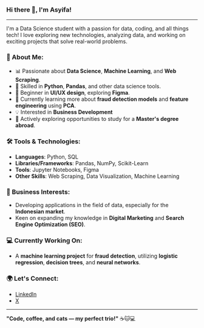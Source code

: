 ### Hi there 👋, I'm Asyifa!

---

I'm a Data Science student with a passion for data, coding, and all things tech! I love exploring new technologies, analyzing data, and working on exciting projects that solve real-world problems.

### 🚀 About Me:
- 📊 Passionate about **Data Science**, **Machine Learning**, and **Web Scraping**.
- 🐍 Skilled in **Python**, **Pandas**, and other data science tools.
- 🎨 Beginner in **UI/UX design**, exploring **Figma**.
- 🌱 Currently learning more about **fraud detection models** and **feature engineering** using **PCA**.
- 💡 Interested in **Business Development** 
- 🏫 Actively exploring opportunities to study for a **Master's degree abroad**.

### 🛠️ Tools & Technologies:
- **Languages**: Python, SQL
- **Libraries/Frameworks**: Pandas, NumPy, Scikit-Learn
- **Tools**: Jupyter Notebooks, Figma
- **Other Skills**: Web Scraping, Data Visualization, Machine Learning

### 💼 Business Interests:
- Developing applications in the field of data, especially for the **Indonesian market**.
- Keen on expanding my knowledge in **Digital Marketing** and **Search Engine Optimization (SEO)**.

### 💻 Currently Working On:
- A **machine learning project** for **fraud detection**, utilizing **logistic regression**, **decision trees**, and **neural networks**.
  
### 🌍 Let's Connect:
- [LinkedIn](www.linkedin.com/in/asyzyni)
- [X](https://x.com/AIzayani) 
---

**"Code, coffee, and cats — my perfect trio!"** ☕🐱💻
